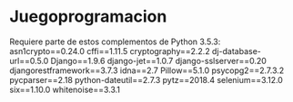 # Juegoprogramacion
Requiere parte de estos complementos de Python 3.5.3:
asn1crypto==0.24.0
cffi==1.11.5
cryptography==2.2.2
dj-database-url==0.5.0
Django==1.9.6
django-jet==1.0.7
django-sslserver==0.20
djangorestframework==3.7.3
idna==2.7
Pillow==5.1.0
psycopg2==2.7.3.2
pycparser==2.18
python-dateutil==2.7.3
pytz==2018.4
selenium==3.12.0
six==1.10.0
whitenoise==3.3.1